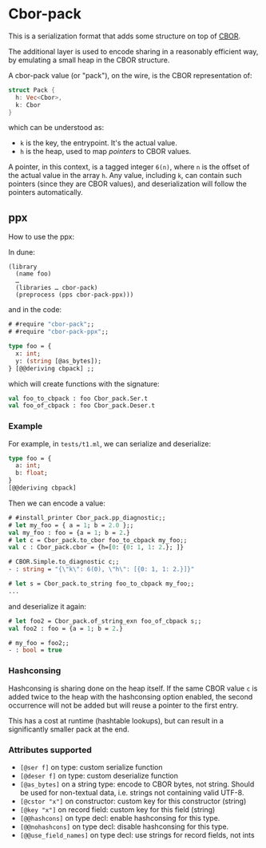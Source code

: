 # Cbor-pack

This is a serialization format that adds some structure on top of [CBOR](https://cbor.io).

The additional layer is used to encode sharing in a reasonably efficient way, by
emulating a small heap in the CBOR structure.

A cbor-pack value (or "pack"), on the wire, is the CBOR representation of:

```rust
struct Pack {
  h: Vec<Cbor>,
  k: Cbor
}
```

which can be understood as:
- `k` is the key, the entrypoint. It's the actual value.
- `h` is the heap, used to map _pointers_ to CBOR values.

A pointer, in this context, is a tagged integer `6(n)`, where `n` is the offset
of the actual value in the array `h`. Any value, including `k`, can contain such
pointers (since they are CBOR values), and deserialization will follow the
pointers automatically.

## ppx

How to use the ppx:

In dune:
```
(library
  (name foo)
  …
  (libraries … cbor-pack)
  (preprocess (pps cbor-pack-ppx)))
```

and in the code:

```ocaml
# #require "cbor-pack";;
# #require "cbor-pack-ppx";;
```

```ocaml
type foo = {
  x: int;
  y: (string [@as_bytes]);
} [@@deriving cbpack] ;;
```

which will create functions with the signature:

<!-- $MDX skip -->
```ocaml
val foo_to_cbpack : foo Cbor_pack.Ser.t
val foo_of_cbpack : foo Cbor_pack.Deser.t
```

### Example

For example, in `tests/t1.ml`, we can serialize and deserialize:

```ocaml
type foo = {
  a: int;
  b: float;
}
[@@deriving cbpack]
```

Then we can encode a value:

```ocaml
# #install_printer Cbor_pack.pp_diagnostic;;
# let my_foo = { a = 1; b = 2.0 };;
val my_foo : foo = {a = 1; b = 2.}
# let c = Cbor_pack.to_cbor foo_to_cbpack my_foo;;
val c : Cbor_pack.cbor = {h=[0: {0: 1, 1: 2.}; ]}

# CBOR.Simple.to_diagnostic c;;
- : string = "{\"k\": 6(0), \"h\": [{0: 1, 1: 2.}]}"

# let s = Cbor_pack.to_string foo_to_cbpack my_foo;;
...
```

and deserialize it again:

```ocaml
# let foo2 = Cbor_pack.of_string_exn foo_of_cbpack s;;
val foo2 : foo = {a = 1; b = 2.}

# my_foo = foo2;;
- : bool = true
```

### Hashconsing

Hashconsing is sharing done on the heap itself. If the same CBOR value `c` is added twice to the heap
  with the hashconsing option enabled, the second occurrence will not be added but will reuse a
  pointer to the first entry.

This has a cost at runtime (hashtable lookups), but can result in a significantly smaller pack at the end.

### Attributes supported

- `[@ser f]` on type: custom serialize function
- `[@deser f]` on type: custom deserialize function
- `[@as_bytes]` on a string type: encode to CBOR bytes, not string.
    Should be used for non-textual data, i.e. strings not containing valid UTF-8.
- `[@cstor "x"]` on constructor: custom key for this constructor (string)
- `[@key "x"]` on record field: custom key for this field (string)
- `[@@hashcons]` on type decl: enable hashconsing for this type.
- `[@@nohashcons]` on type decl: disable hashconsing for this type.
- `[@@use_field_names]` on type decl: use strings for record fields, not ints
